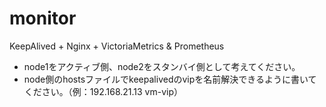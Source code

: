 # monitor
KeepAlived + Nginx + VictoriaMetrics
&
Prometheus

- node1をアクティブ側、node2をスタンバイ側として考えてください。
- node側のhostsファイルでkeepalivedのvipを名前解決できるように書いてください。（例：192.168.21.13 vm-vip）　
